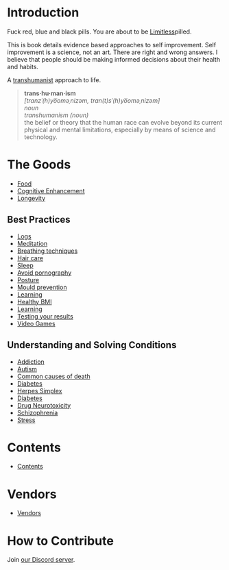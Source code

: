 # Introduction

Fuck red, blue and black pills. You are about to be [Limitless](https://en.wikipedia.org/wiki/Limitless_(film))pilled.

This is book details evidence based approaches to self improvement. Self improvement is a science, not an art. There are right and wrong answers. I believe that people should be making informed decisions about their health and habits.

A [transhumanist](https://en.wikipedia.org/wiki/Transhumanism) approach to life.

> **trans·hu·man·ism**  
> *[tranzˈ(h)yo͞oməˌnizəm, tran(t)sˈ(h)yo͞oməˌnizəm]*  
> *noun*  
> *transhumanism (noun)*  
> the belief or theory that the human race can evolve beyond its current physical and mental limitations, especially by means of science and technology.  

# The Goods
- [Food](Food.md)
- [Cognitive Enhancement](Cognitive%20Enhancement.md)
- [Longevity](Conditions%20and%20Syndromes/Aging.md)

## Best Practices
- [Logs](Best%20Practices/Logs.md)
- [Meditation](Best%20Practices/Meditation.md)
- [Breathing techniques](Best%20Practices/Breathing%20Techniques.md)
- [Hair care](Best%20Practices/Hair%20Care.md)
- [Sleep](Best%20Practices/Sleep.md)
- [Avoid pornography](Best%20Practices/Avoid%20Pornography.md)
- [Posture](Best%20Practices/Posture.md)
- [Mould prevention](Best%20Practices/Mould%20Prevention.md)
- [Learning](Best%20Practices/Learning.md)
- [Healthy BMI](Best%20Practices/Healthy%20BMI.md)
- [Learning](Best%20Practices/Learning.md)
- [Testing your results](Best%20Practices/Testing%20Your%20Results.md)
- [Video Games](Best%20Practices/Video%20Games.md)

## Understanding and Solving Conditions
- [Addiction](Conditions%20and%20Syndromes/Addiction.md)
- [Autism](Conditions%20and%20Syndromes/Autism.md)
- [Common causes of death](Conditions%20and%20Syndromes/Common%20Causes%20of%20Death.md)
- [Diabetes](Conditions%20and%20Syndromes/Diabetes.md)
- [Herpes Simplex](Conditions%20and%20Syndromes/Herpes%20Simplex.md)
- [Diabetes](Conditions%20and%20Syndromes/Diabetes.md)
- [Drug Neurotoxicity](Conditions%20and%20Syndromes/Drug%20Neurotoxicity.md)
- [Schizophrenia](Conditions%20and%20Syndromes/Schizophrenia.md)
- [Stress](Conditions%20and%20Syndromes/Stress.md)

# Contents
- [Contents](Contents.md)

# Vendors
- [Vendors](Vendors.md)

# How to Contribute
Join [our Discord server](https://discord.gg/j43t5jAv).